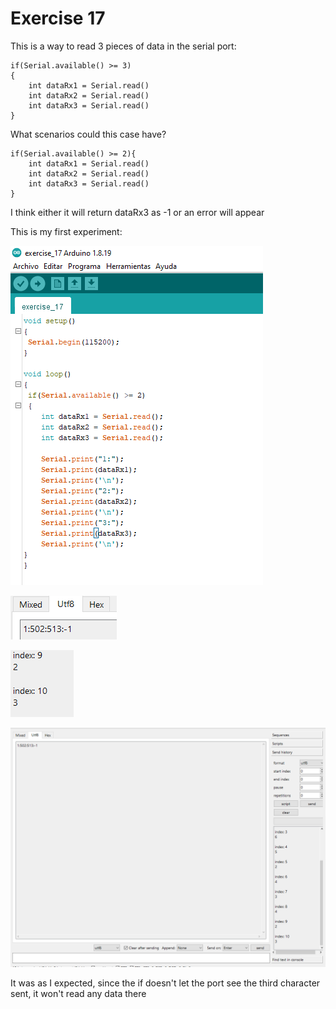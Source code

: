 # Exercise 17

This is a way to read 3 pieces of data in the serial port:

```
if(Serial.available() >= 3)
{
    int dataRx1 = Serial.read()
    int dataRx2 = Serial.read()
    int dataRx3 = Serial.read()
}
```

What scenarios could this case have?

```
if(Serial.available() >= 2){
    int dataRx1 = Serial.read()
    int dataRx2 = Serial.read()
    int dataRx3 = Serial.read()
}
```

I think either it will return dataRx3 as -1 or an error will appear

This is my first experiment:

![alt text](image.png)

![alt text](image-1.png)

![alt text](image-2.png)

![alt text](image-3.png)

It was as I expected, since the if doesn't let the port see the third character sent, it won't read any data there